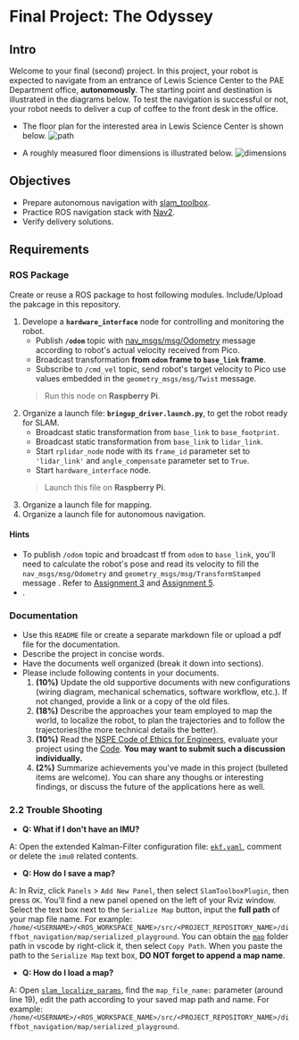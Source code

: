 # Final Project: The Odyssey

## Intro
Welcome to your final (second) project. 
In this project, your robot is expected to navigate from an entrance of Lewis Science Center to the PAE Department office, **autonomously**. 
The starting point and destination is illustrated in the diagrams below.
To test the navigation is successful or not, your robot needs to deliver a cup of coffee to the front desk in the office. 

- The floor plan for the interested area in Lewis Science Center is shown below.
![path](figures/lsc_nav_floorplan.png)

- A roughly measured floor dimensions is illustrated below.
![dimensions](figures/lsc_nav_dimensions.png)

## Objectives
- Prepare autonomous navigation with [slam_toolbox](https://github.com/SteveMacenski/slam_toolbox).
- Practice ROS navigation stack with [Nav2](https://docs.nav2.org/).
- Verify delivery solutions.

## Requirements
### ROS Package

Create or reuse a ROS package to host following modules. 
Include/Upload the pakcage in this repository.

1. Develope a **`hardware_interface`** node for controlling and monitoring the robot. 
    - Publish **`/odom`** topic with [nav_msgs/msg/Odometry](https://docs.ros2.org/foxy/api/nav_msgs/msg/Odometry.html) message according to robot's actual velocity received from Pico.
    - Broadcast transformation **from `odom` frame to `base_link` frame**.
    - Subscribe to `/cmd_vel` topic, send robot's target velocity to Pico use values embedded in the `geometry_msgs/msg/Twist` message.   
    > Run this node on **Raspberry Pi**.
2. Organize a launch file: **`bringup_driver.launch.py`**, to get the robot ready for SLAM.
    - Broadcast static transformation from `base_link` to `base_footprint`.
    - Broadcast static transformation from `base_link` to `lidar_link`.
    - Start `rplidar_node` node with its `frame_id` parameter set to `'lidar_link'` and `angle_compensate` parameter set to `True`.
    - Start `hardware_interface` node.
    > Launch this file on **Raspberry Pi**.
3. Organize a launch file for mapping.
4. Organize a launch file for autonomous navigation.

#### Hints
- To publish `/odom` topic and broadcast tf from `odom` to `base_link`, you'll need to calculate the robot's pose and read its velocity to fill the `nav_msgs/msg/Odometry` and `geometry_msgs/msg/TransformStamped` message .
  Refer to [Assignment 3](https://classroom.github.com/a/R9LNWs9-) and [Assignment 5](https://classroom.github.com/a/cGOzC79L).
- .
### Documentation
- Use this `README` file or create a separate markdown file or upload a pdf file for the documentation.
- Describe the project in concise words. 
- Have the documents well organized (break it down into sections). 
- Please include following contents in your documents.
    1. **(10%)** Update the old supportive documents with new configurations (wiring diagram, mechanical schematics, software workflow, etc.). If not changed, provide a link or a copy of the old files.
    2. **(18%)** Describe the approaches your team employed to map the world, to localize the robot, to plan the trajectories and to follow the trajectories(the more technical details the better).
    3. **(10%)** Read the [NSPE Code of Ethics for Engineers](https://www.nspe.org/resources/ethics/code-ethics), evaluate your project using the [Code](https://www.nspe.org/resources/ethics/code-ethics). **You may want to submit such a discussion individually.** 
    5. **(2%)** Summarize achievements you've made in this project (bulleted items are welcome). You can share any thoughs or interesting findings, or discuss the future of the applications here as well.



### 2.2 Trouble Shooting
- **Q: What if I don't have an IMU?**

A: Open the extended Kalman-Filter configuration file: [`ekf.yaml`](diffbot_navigation/config/ekf.yaml), comment or delete the `imu0` related contents.
- **Q: How do I save a map?**

A: In Rviz, click `Panels` > `Add New Panel`, then select `SlamToolboxPlugin`, then press `OK`. You'll find a new panel opened on the left of your Rviz window. Select the text box next to the `Serialize Map` button, input the **full path** of your map file name. For example: `/home/<USERNAME>/<ROS_WORKSPACE_NAME>/src/<PROJECT_REPOSITORY_NAME>/diffbot_navigation/map/serialized_playground`. You can obtain the [`map`](diffbot_navigation/map/) folder path in vscode by right-click it, then select `Copy Path`. When you paste the path to the `Serialize Map` text box, **DO NOT forget to append a map name**. 
- **Q: How do I load a map?**

A: Open [`slam_localize_params`](diffbot_navigation/config/slam_localize_params.yaml), find the `map_file_name:` parameter (around line 19), edit the path according to your saved map path and name. For example: `/home/<USERNAME>/<ROS_WORKSPACE_NAME>/src/<PROJECT_REPOSITORY_NAME>/diffbot_navigation/map/serialized_playground`.


